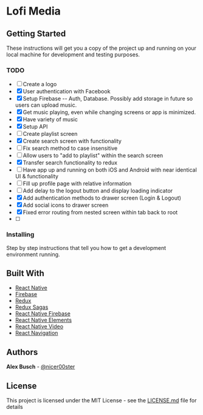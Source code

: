 # Lofi Media

## Getting Started

These instructions will get you a copy of the project up and running on your local machine for development and testing purposes.

### TODO
- [ ] Create a logo
- [x] User authentication with Facebook
- [x] Setup Firebase -- Auth, Database. Possibly add storage in future so users can upload music.
- [x] Get music playing, even while changing screens or app is minimized.
- [x] Have variety of music
- [x] Setup API
- [ ] Create playlist screen
- [x] Create search screen with functionality
- [ ] Fix search method to case insensitive
- [ ] Allow users to "add to playlist" within the search screen
- [x] Transfer search functionality to redux
- [ ] Have app up and running on both iOS and Android with near identical UI & functionality
- [ ] Fill up profile page with relative information
- [ ] Add delay to the logout button and display loading indicator
- [x] Add authentication methods to drawer screen (Login & Logout)
- [x] Add social icons to drawer screen
- [x] Fixed error routing from nested screen within tab back to root
- [ ]

### Installing

Step by step instructions that tell you how to get a development environment running.

## Built With

* [React Native](https://facebook.github.io/react-native/)
* [Firebase](https://firebase.google.com/)
* [Redux](https://redux.js.org/)
* [Redux Sagas](https://redux-saga.js.org/)
* [React Native Firebase](https://rnfirebase.io/)
* [React Native Elements](https://react-native-training.github.io/react-native-elements/)
* [React Native Video](https://github.com/react-native-community/react-native-video)
* [React Navigation](https://reactnavigation.org/)


## Authors

**Alex Busch** - [@nicer00ster](https://alexbusch.io)


## License

This project is licensed under the MIT License - see the [LICENSE.md](LICENSE.md) file for details

